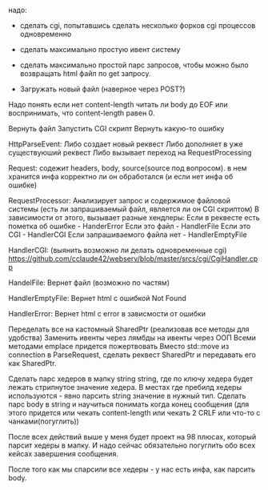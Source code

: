 надо:

* сделать cgi, попытавшись сделать несколько форков cgi процессов одновременно
* сделать максимально простую ивент систему
* сделать максимально простой парс запросов, чтобы можно было возвращать html файл по get запросу.



* Загружать новый файл (наверное через POST?)


Надо понять если нет content-length читать ли body до EOF или воспринимать, что content-length равен 0.

Вернуть файл
Запустить CGI скрипт
Вернуть какую-то ошибку

HttpParseEvent:
Либо создает новый реквест
Либо дополняет в уже существуюший реквест
Либо вызывает переход на RequestProcessing

Request: 
содежит headers, body, source(source под вопросом).
в нем хранится инфа корректно ли он обработался (и если нет инфа об ошибке)

RequestProcessor:
Анализирует запрос и содержимое файловой системы (есть ли запрашиваемый файл, является ли он CGI скриптом)
В зависимости от этого, вызывает разные хендлеры:
Если в реквесте есть пометка об ошибке - HanderError
Если это файл - HandlerFile
Если это CGI - HandlerCGI
Если запрашиваемого файла нет - HandlerEmptyFile


HandlerCGI: (выянить возможно ли делать одновременные cgi)
https://github.com/cclaude42/webserv/blob/master/srcs/cgi/CgiHandler.cpp

HandelFile:
Вернет файл (возможно по частям)

HandlerEmptyFile:
Вернет html с ошибкой Not Found

HandlerError:
Вернет html с error в зависмости от ошибки





Переделать все на кастомный SharedPtr (реализовав все методы для удобства)
Заменить ивенты через лямбды на ивенты через ООП
Всеми методами emplace придется пожертвовать
Вместо std::move из connection в ParseRequest, сделать реквест SharedPtr и передавать его как SharedPtr.

Сделать парс хедеров в мапку string string, где по ключу хедера будет лежать стрипнутое значение хедера.
В местах где пребилд хедеры используются - явно парсить string значение в нужный тип.
Сделать парс body в string и научиться понимать когда конец сообщения 
(для этого придется или чекать content-length или чекать 2 CRLF или что-то с чанками(погуглить))


После всех действий выше у меня будет проект на 98 плюсах, который парсит хедеры в мапку.
И надо сейчас обязательно погуглить обо всех кейсах завершения сообщения.



После того как мы спарсили все хедеры - у нас есть инфа, как парсить body.

